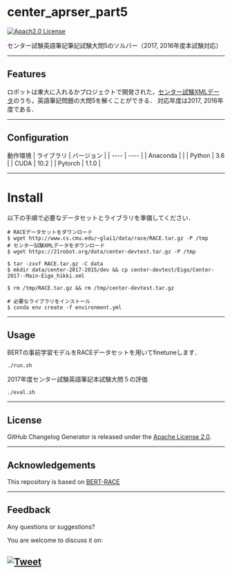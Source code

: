 
# center_aprser_part5

[![Apach2.0 License](http://img.shields.io/badge/license-Apache-blue.svg?style=flat)](LICENSE)

センター試験英語筆記筆記試験大問5のソルバー（2017, 2016年度本試験対応）

---

## Features
ロボットは東大に入れるかプロジェクトで開発された，[センター試験XMLデータ](https://21robot.org/dataset.html)のうち，英語筆記問題の大問5を解くことができる．
対応年度は2017, 2016年度である．

---

## Configuration
動作環境
|  ライブラリ  |  バージョン  |
| ---- | ---- |
|  Anaconda  |    |
|  Python  |  3.6  |
|  CUDA  |  10.2  |
|  Pytorch  |  1.1.0  |

---

# Install
以下の手順で必要なデータセットとライブラリを準備してください．

```
# RACEデータセットをダウンロード
$ wget http://www.cs.cmu.edu/~glai1/data/race/RACE.tar.gz -P /tmp
# センター試験XMLデータをダウンロード
$ wget https://21robot.org/data/center-devtest.tar.gz -P /tmp

$ tar -zxvf RACE.tar.gz -C data
$ mkdir data/center-2017-2015/dev && cp center-devtest/Eigo/Center-2017--Main-Eigo_hikki.xml 

$ rm /tmp/RACE.tar.gz && rm /tmp/center-devtest.tar.gz

# 必要なライブラリをインストール
$ conda env create -f environment.yml
```

---

## Usage
BERTの事前学習モデルをRACEデータセットを用いてfinetuneします．

```
./run.sh
```

2017年度センター試験英語筆記本試験大問５の評価

```
./eval.sh
```

---

## License
GitHub Changelog Generator is released under the [Apache License 2.0](https://opensource.org/licenses/Apache-2.0).

---

## Acknowledgements
This repository is based on [BERT-RACE](https://github.com/NoviScl/BERT-RACE)

---

## Feedback 
Any questions or suggestions?

You are welcome to discuss it on:

[![Tweet](https://img.shields.io/twitter/url/http/shields.io.svg?style=social)](https://twitter.com/dancing_nanachi)
---




